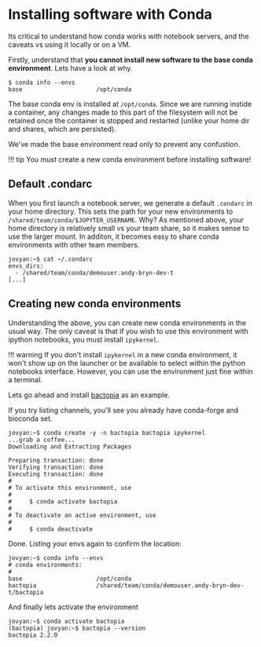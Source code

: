# Installing software with Conda

Its critical to understand how conda works with notebook servers, and the caveats vs using it locally or on a VM.

Firstly, understand that **you cannot install new software to the base conda environment**. Lets have a look at why.

```console
$ conda info --envs
base                     /opt/conda
```

The base conda env is installed at `/opt/conda`. Since we are running instide a container, any changes made to this part of the filesystem will not be retained once the container is stopped and restarted (unlike your home dir and shares, which are persisted).

We've made the base environment read only to prevent any confustion.

<!-- prettier-ignore -->
!!! tip
    You *must* create a new conda environment before installing software!

## Default .condarc

When you first launch a notebook server, we generate a default `.condarc` in your home directory. This sets the path for your new environments to `/shared/team/conda/$JUPYTER_USERNAME`. Why? As mentioned above, your home directory is relatively small vs your team share, so it makes sense to use the larger mount. In additon, it becomes easy to share conda environments with other team members.

```console
jovyan:~$ cat ~/.condarc
envs_dirs:
  - /shared/team/conda/demouser.andy-bryn-dev-t
[...]
```

## Creating new conda environments

Understanding the above, you can create new conda environments in the usual way. The only caveat is that if you wish to use this environment with ipython notebooks, you must install `ipykernel`.

<!-- prettier-ignore -->
!!! warning
    If you don't install `ipykernel` in a new conda environment, it won't show up on the launcher or be available to select within the python notebooks interface. However, you can use the environment just fine within a terminal.

Lets go ahead and install [bactopia](https://bactopia.github.io/v2.2.0/quick-start/) as an example.

If you try listing channels, you'll see you already have conda-forge and bioconda set.

```console
jovyan:~$ conda create -y -n bactopia bactopia ipykernel
...grab a coffee...
Downloading and Extracting Packages

Preparing transaction: done
Verifying transaction: done
Executing transaction: done
#
# To activate this environment, use
#
#     $ conda activate bactopia
#
# To deactivate an active environment, use
#
#     $ conda deactivate
```

Done. Listing your envs again to confirm the location:

```console
jovyan:~$ conda info --envs
# conda environments:
#
base                     /opt/conda
bactopia                 /shared/team/conda/demouser.andy-bryn-dev-t/bactopia
```

And finally lets activate the environment

```console
jovyan:~$ conda activate bactopia
(bactopia) jovyan:~$ bactopia --version
bactopia 2.2.0
```
